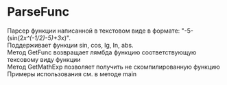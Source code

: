 # ParseFunc
Парсер функции написанной в текстовом виде в формате: "-5-(sin(2*x^(-1/2)-5)+3*x)".  
Поддерживает функции sin, cos, lg, ln, abs.   
Метод GetFunc возвращает лямбда функцию соответствующую тексовому виду функции  
Метод GetMathExp позволяет получить не скомпилированную функцию  
Примеры использования см. в методе main  
